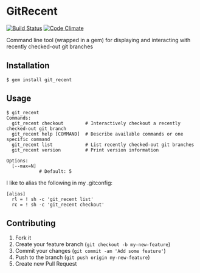 # GitRecent

[![Build Status](https://travis-ci.org/tjmw/ruby-GitRecent.png)](https://travis-ci.org/tjmw/ruby-GitRecent)
[![Code Climate](https://codeclimate.com/github/tjmw/ruby-GitRecent.png)](https://codeclimate.com/github/tjmw/ruby-GitRecent)

Command line tool (wrapped in a gem) for displaying and interacting with recently checked-out
git branches

## Installation

    $ gem install git_recent

## Usage

	$ git_recent
    Commands:
      git_recent checkout        # Interactively checkout a recently checked-out git branch
      git_recent help [COMMAND]  # Describe available commands or one specific command
      git_recent list            # List recently checked-out git branches
      git_recent version         # Print version information

    Options:
      [--max=N]
                # Default: 5

I like to alias the following in my .gitconfig:

	[alias]
      rl = ! sh -c 'git_recent list'
      rc = ! sh -c 'git_recent checkout'

## Contributing

1. Fork it
2. Create your feature branch (`git checkout -b my-new-feature`)
3. Commit your changes (`git commit -am 'Add some feature'`)
4. Push to the branch (`git push origin my-new-feature`)
5. Create new Pull Request
